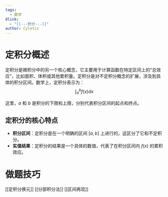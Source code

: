```yaml
---
tags: 
  - 数学
dlink:
  - "[[---积分---]]"
author: Cyletix
---
```

# 定积分概述

定积分是微积分中的另一个核心概念，它主要用于计算函数在特定区间上的“总效应”，比如面积、体积或其他累积量。定积分是对不定积分概念的扩展，涉及到具体的积分区间。数学上，定积分表示为：
$$∫_a^b​f(x)dx$$

这里，$a$ 和 $b$ 是积分的下限和上限，分别代表积分区间的起点和终点。

## 定积分的核心特点

- **积分区间**：定积分是在一个明确的区间 $[a, b]$ 上进行的，这区分了它和不定积分。
- **实值结果**：定积分的结果是一个具体的数值，代表了在积分区间内 $f(x)$ 的累积效应。


# 做题技巧
[[定积分换元]]
[[分部积分法]]
[[区间再现]]